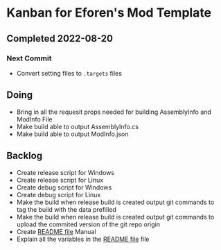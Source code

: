 # Kanban for Eforen's Mod Template
## Completed 2022-08-20
### Next Commit
* Convert setting files to `.targets` files

## Doing
* Bring in all the requesit props needed for building AssemblyInfo and ModInfo File
* Make build able to output AssemblyInfo.cs
* Make build able to output ModInfo.json

## Backlog
* Create release script for Windows
* Create release script for Linux
* Create debug script for Windows
* Create debug script for Linux
* Make the build when release build is created output git commands to tag the build with the data prefilled
* Make the build when release build is created output git commands to upload the commited version of the git repo origin
* Create [README file](README.md) Manual
* Explain all the variables in the [README file](README.md) file